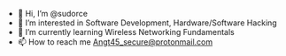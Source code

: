 - 👋 Hi, I’m @sudorce
- 👀 I’m interested in Software Development, Hardware/Software Hacking
- 🌱 I’m currently learning Wireless Networking Fundamentals
- 📫 How to reach me Angt45_secure@protonmail.com

